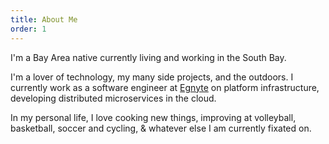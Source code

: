 ```yaml
---
title: About Me
order: 1
---
```


I'm a Bay Area native currently living and working in the South Bay.

I'm a lover of technology, my many side projects, and the outdoors. I currently work as a software engineer at [Egnyte](https://www.egnyte.com) on platform infrastructure, developing distributed microservices in the cloud. 

In my personal life, I love cooking new things, improving at volleyball, basketball, soccer and cycling, & whatever else I am currently fixated on.